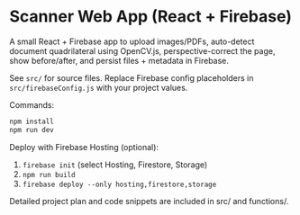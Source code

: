 # Scanner Web App (React + Firebase)

A small React + Firebase app to upload images/PDFs, auto-detect document quadrilateral using OpenCV.js, perspective-correct the page, show before/after, and persist files + metadata in Firebase.

See `src/` for source files. Replace Firebase config placeholders in `src/firebaseConfig.js` with your project values.

Commands:

```bash
npm install
npm run dev
```

Deploy with Firebase Hosting (optional):
1. `firebase init` (select Hosting, Firestore, Storage)
2. `npm run build`
3. `firebase deploy --only hosting,firestore,storage`



Detailed project plan and code snippets are included in src/ and functions/.
